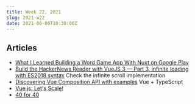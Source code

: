 ```yaml
---
title: Week 22, 2021
slug: 2021-w22
date: 2021-06-06T10:30:00Z
---
```


## Articles

- [What I Learned Building a Word Game App With Nuxt on Google Play](https://css-tricks.com/what-i-learned-building-a-word-game-app-with-nuxt-on-google-play/)
- [Build the HackerNews Reader with VueJS 3 — Part 3, infinite loading with ES2018 syntax](https://techika.com/2021/05/29/build-hackernews-reader-vuejs-tailwind-p3/)
  Check the infinite scroll implementation
- [Discovering Vue Composition API with examples](https://blog.asayer.io/discovering-vue-composition-api-with-examples)
  Vue + TypeScript
- [Vue.js: Let's Scale!](https://www.maxpou.fr/vue-js-module-architecture)
- [40 for 40](https://chriscoyier.net/2021/06/04/40-for-40/)
